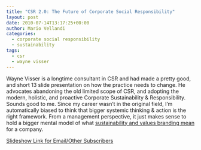 ```yaml
---
title: "CSR 2.0: The Future of Corporate Social Responsibility"
layout: post
date: 2010-07-14T13:17:25+00:00
author: Mario Vellandi
categories:
  - corporate social responsibility
  - sustainability
tags:
  - csr
  - wayne visser
---
```

Wayne Visser is a longtime consultant in CSR and had made a pretty good, and short 13 slide presentation on how the practice needs to change. He advocates abandoning the old limited scope of CSR, and adopting the modern, holistic, and proactive Corporate Sustainability & Responsibility. Sounds good to me. Since my career wasn&#8217;t in the original field, I&#8217;m automatically biased to think that bigger systemic thinking & action is the right framework. From a management perspective, it just makes sense to hold a bigger mental model of what [sustainability and values branding mean](../business-values-branding-marketing-communications-sustainability-csr/) for a company.

[Slideshow Link for Email/Other Subscribers](http://www.slideshare.net/waynevisser/csr-20-the-future-of-corporate-social-responsibility)
